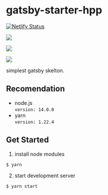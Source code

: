# gatsby-starter-hpp

[![Netlify Status](https://api.netlify.com/api/v1/badges/bbee222e-f232-452e-b6ba-d58f6c1af937/deploy-status)](https://app.netlify.com/sites/gatsby-starter-hpp/deploys)

![](https://github.com/hppRC/gatsby-starter-hpp/workflows/Lint/badge.svg)

![](https://github.com/hppRC/gatsby-starter-hpp/workflows/Build%20project%20and%20Run%20Lighthouse%20CI/badge.svg)

![](https://github.com/hppRC/gatsby-starter-hpp/workflows/GitHub%20Pages/badge.svg)

simplest gatsby skelton.

## Recomendation

- node.js  
   `version: 14.0.0`
- yarn  
   `version: 1.22.4`

## Get Started

1. install node modules

```
$ yarn
```

2. start development server

```
$ yarn start
```

